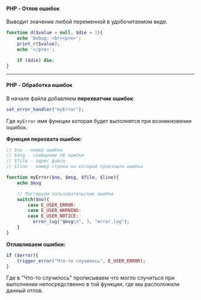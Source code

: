 #### PHP - Отлов ошибок

Выводит значение любой переменной в удобочитаемом виде.

```php
function d($value = null, $die = 1){
    echo 'Debug: <br><pre>';
    print_r($value);
    echo '</pre>';

    if ($die) die;
}
```

---

#### PHP - Обработка ошибок

В начале файла добавляем **перехватчик ошибок**:

```php
set_error_handler("myError");
```

Где `myError` имя функции которая будет выполнятся при возникновении ошибок.

**Функция перехвата ошибок:**

```php
// $no - номер ошибки
// $msg - сообщение об ошибки
// $file - адрес файла
// $line - номер строки на которой произошла ошибка

function myError($no, $msg, $file, $line){
    echo $msg

    // Логгируем пользовательские ошибки
    switch($no){
        case E_USER_ERROR:
        case E_USER_WARNING:
        case E_USER_NOTICE:
          error_log("$msg\n", 3, "error.log");
    }
}
```

**Отлавливаем ошибки:**

```php
if ($error){
    trigger_error("Что-то случилось", E_USER_ERROR);
}
```

Где в "Что-то случилось" прописываем что могло случиться при выполнении непосредственно в той функции, где мы расположили данный отлов.
